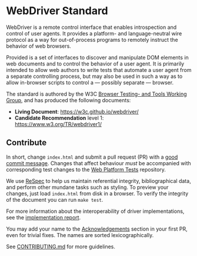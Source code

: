 WebDriver Standard
==================

WebDriver is a remote control interface that enables introspection
and control of user agents.  It provides a platform- and language-neutral
wire protocol as a way for out-of-process programs to remotely
instruct the behavior of web browsers.

Provided is a set of interfaces to discover and manipulate DOM
elements in web documents and to control the behavior of a user
agent. It is primarily intended to allow web authors to write tests
that automate a user agent from a separate controlling process, but
may also be used in such a way as to allow in-browser scripts to
control a — possibly separate — browser.

The standard is authored by the W3C [Browser Testing- and Tools
Working Group], and has produced the following documents:

  * **Living Document**: https://w3c.github.io/webdriver/
  * **Candidate Recommendation** level 1: https://www.w3.org/TR/webdriver1/

[Browser Testing- and Tools Working Group]: https://www.w3.org/testing/browser/


Contribute
----------

In short, change `index.html` and submit a pull request
(PR) with a [good commit message].  Changes that affect behaviour
_must_ be accompanied with corresponding test changes to the [Web
Platform Tests] repository.

We use [ReSpec] to help us maintain referential integrity,
bibliographical data, and perform other mundane tasks such as
styling.  To preview your changes, just load `index.html` from disk
in a browser.  To verify the integrity of the document you can run
`make test`.

For more information about the interoperability of driver
implementations, see the [implementation report].

You may add your name to the [Acknowledgements] section in your
first PR, even for trivial fixes.  The names are sorted lexicographically.

See [CONTRIBUTING.md] for more guidelines.

[good commit message]: https://github.com/erlang/otp/wiki/Writing-good-commit-messages
[implementation report]: ./ImplementationReport.md
[Acknowledgements]: https://w3c.github.io/webdriver/#acknowledgements
[Web Platform Tests]: https://github.com/web-platform-tests/wpt/tree/master/webdriver
[ReSpec]: https://github.com/w3c/respec/wiki
[CONTRIBUTING.md]: ./CONTRIBUTING.md
